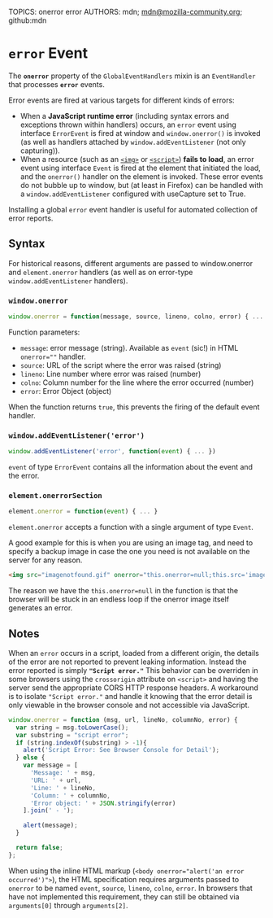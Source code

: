 TOPICS: onerror
        error
AUTHORS: mdn; mdn@mozilla-community.org; github:mdn

# `error` Event

The **`onerror`** property of the `GlobalEventHandlers` mixin is an `EventHandler` that processes
**`error`** events.

Error events are fired at various targets for different kinds of errors:

- When a **JavaScript runtime error** (including syntax errors and exceptions thrown within handlers)
occurs, an `error` event using interface `ErrorEvent` is fired at window and `window.onerror()` is
invoked (as well as handlers attached by `window.addEventListener` (not only capturing)).
- When a resource (such as an [`<img>`](/en/webfrontend/<img>) or [`<script>`](/en/webfrontend/<script>))
**fails to load**, an error event using interface `Event` is fired at the element that initiated the
load, and the `onerror()` handler on the element is invoked. These error events do not bubble up to
window, but (at least in Firefox) can be handled with a `window.addEventListener` configured with
useCapture set to True.

Installing a global `error` event handler is useful for automated collection of error reports.

## Syntax

For historical reasons, different arguments are passed to window.onerror and `element.onerror` handlers
(as well as on error-type `window.addEventListener` handlers).

### `window.onerror`

```javascript
window.onerror = function(message, source, lineno, colno, error) { ... }
```

Function parameters:

- `message`: error message (string). Available as `event` (sic!) in HTML `onerror=""` handler.
- `source`: URL of the script where the error was raised (string)
- `lineno`: Line number where error was raised (number)
- `colno`: Column number for the line where the error occurred (number)
- `error`: Error Object (object)

When the function returns `true`, this prevents the firing of the default event handler.

### `window.addEventListener('error')`

```javascript
window.addEventListener('error', function(event) { ... })
```

`event` of type `ErrorEvent` contains all the information about the event and the error.

### `element.onerrorSection`

```javascript
element.onerror = function(event) { ... }
```

`element.onerror` accepts a function with a single argument of type `Event`.

A good example for this is when you are using an image tag, and need to specify a backup image in
case the one you need is not available on the server for any reason.

```html
<img src="imagenotfound.gif" onerror="this.onerror=null;this.src='imagefound.gif';" />
```

The reason we have the `this.onerror=null` in the function is that the browser will be stuck in an
endless loop if the onerror image itself generates an error.

## Notes

When an `error` occurs in a script, loaded from a different origin, the details of the error are not
reported to prevent leaking information. Instead the error reported is simply **`"Script error."`** This
behavior can be overriden in some browsers using the `crossorigin` attribute on `<script>` and having
the server send the appropriate CORS HTTP response headers.  A workaround is to isolate `"Script error."`
and handle it knowing that the error detail is only viewable in the browser console and not accessible
via JavaScript.

```javascript
window.onerror = function (msg, url, lineNo, columnNo, error) {
  var string = msg.toLowerCase();
  var substring = "script error";
  if (string.indexOf(substring) > -1){
    alert('Script Error: See Browser Console for Detail');
  } else {
    var message = [
      'Message: ' + msg,
      'URL: ' + url,
      'Line: ' + lineNo,
      'Column: ' + columnNo,
      'Error object: ' + JSON.stringify(error)
    ].join(' - ');

    alert(message);
  }

  return false;
};
```

When using the inline HTML markup (`<body onerror="alert('an error occurred')">`), the HTML
specification requires arguments passed to `onerror` to be named `event`, `source`, `lineno`,
`colno`, `error`. In browsers that have not implemented this requirement, they can still be obtained
via `arguments[0]` through `arguments[2]`.
